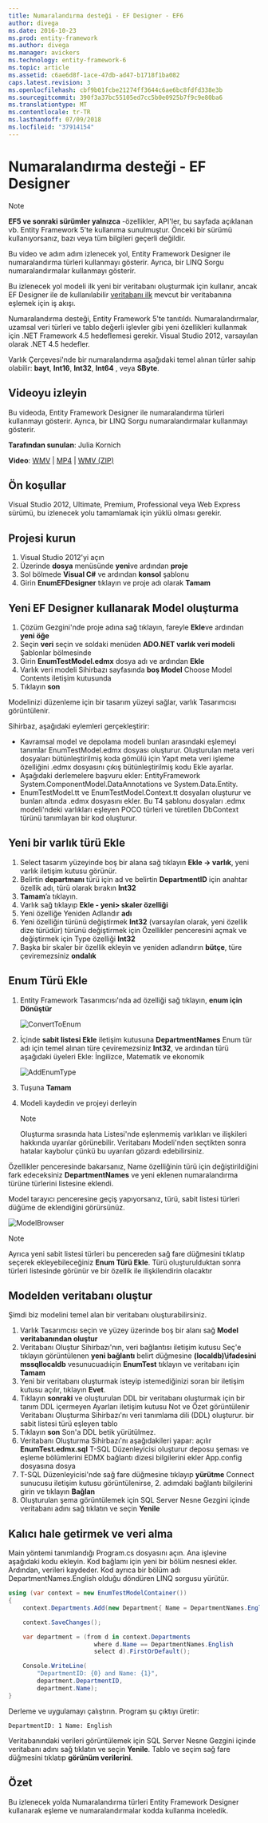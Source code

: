 ```yaml
---
title: Numaralandırma desteği - EF Designer - EF6
author: divega
ms.date: 2016-10-23
ms.prod: entity-framework
ms.author: divega
ms.manager: avickers
ms.technology: entity-framework-6
ms.topic: article
ms.assetid: c6ae6d8f-1ace-47db-ad47-b1718f1ba082
caps.latest.revision: 3
ms.openlocfilehash: cbf9b01fcbe21274ff3644c6ae6bc8fdfd338e3b
ms.sourcegitcommit: 390f3a37bc55105ed7cc5b0e0925b7f9c9e80ba6
ms.translationtype: MT
ms.contentlocale: tr-TR
ms.lasthandoff: 07/09/2018
ms.locfileid: "37914154"
---
```

# <a name="enum-support---ef-designer"></a>Numaralandırma desteği - EF Designer
> [!NOTE]
> **EF5 ve sonraki sürümler yalnızca** -özellikler, API'ler, bu sayfada açıklanan vb. Entity Framework 5'te kullanıma sunulmuştur. Önceki bir sürümü kullanıyorsanız, bazı veya tüm bilgileri geçerli değildir.

Bu video ve adım adım izlenecek yol, Entity Framework Designer ile numaralandırma türleri kullanmayı gösterir. Ayrıca, bir LINQ Sorgu numaralandırmalar kullanmayı gösterir.

Bu izlenecek yol modeli ilk yeni bir veritabanı oluşturmak için kullanır, ancak EF Designer ile de kullanılabilir [veritabanı ilk](~/ef6/modeling/designer/workflows/database-first.md) mevcut bir veritabanına eşlemek için iş akışı.

Numaralandırma desteği, Entity Framework 5'te tanıtıldı. Numaralandırmalar, uzamsal veri türleri ve tablo değerli işlevler gibi yeni özellikleri kullanmak için .NET Framework 4.5 hedeflemesi gerekir. Visual Studio 2012, varsayılan olarak .NET 4.5 hedefler.

Varlık Çerçevesi'nde bir numaralandırma aşağıdaki temel alınan türler sahip olabilir: **bayt**, **Int16**, **Int32**, **Int64** , veya **SByte**.

## <a name="watch-the-video"></a>Videoyu izleyin
Bu videoda, Entity Framework Designer ile numaralandırma türleri kullanmayı gösterir. Ayrıca, bir LINQ Sorgu numaralandırmalar kullanmayı gösterir.

**Tarafından sunulan**: Julia Kornich

**Video**: [WMV](http://download.microsoft.com/download/0/7/A/07ADECC9-7893-415D-9F20-8B97D46A37EC/HDI-ITPro-MSDN-winvideo-enumwithdesiger.wmv) | [MP4](http://download.microsoft.com/download/0/7/A/07ADECC9-7893-415D-9F20-8B97D46A37EC/HDI-ITPro-MSDN-mp4video-enumwithdesiger.m4v) | [WMV (ZIP)](http://download.microsoft.com/download/0/7/A/07ADECC9-7893-415D-9F20-8B97D46A37EC/HDI-ITPro-MSDN-winvideo-enumwithdesiger.zip)

## <a name="pre-requisites"></a>Ön koşullar

Visual Studio 2012, Ultimate, Premium, Professional veya Web Express sürümü, bu izlenecek yolu tamamlamak için yüklü olması gerekir.

## <a name="set-up-the-project"></a>Projesi kurun

1.  Visual Studio 2012'yi açın
2.  Üzerinde **dosya** menüsünde **yeni**ve ardından **proje**
3.  Sol bölmede **Visual C\#** ve ardından **konsol** şablonu
4.  Girin **EnumEFDesigner** tıklayın ve proje adı olarak **Tamam**

## <a name="create-a-new-model-using-the-ef-designer"></a>Yeni EF Designer kullanarak Model oluşturma

1.  Çözüm Gezgini'nde proje adına sağ tıklayın, fareyle **Ekle**ve ardından **yeni öğe**
2.  Seçin **veri** seçin ve soldaki menüden **ADO.NET varlık veri modeli** Şablonlar bölmesinde
3.  Girin **EnumTestModel.edmx** dosya adı ve ardından **Ekle**
4.  Varlık veri modeli Sihirbazı sayfasında **boş Model** Choose Model Contents iletişim kutusunda
5.  Tıklayın **son**

Modelinizi düzenleme için bir tasarım yüzeyi sağlar, varlık Tasarımcısı görüntülenir.

Sihirbaz, aşağıdaki eylemleri gerçekleştirir:

-   Kavramsal model ve depolama modeli bunları arasındaki eşlemeyi tanımlar EnumTestModel.edmx dosyası oluşturur. Oluşturulan meta veri dosyaları bütünleştirilmiş koda gömülü için Yapıt meta veri işleme özelliğini .edmx dosyasını çıkış bütünleştirilmiş kodu Ekle ayarlar.
-   Aşağıdaki derlemelere başvuru ekler: EntityFramework System.ComponentModel.DataAnnotations ve System.Data.Entity.
-   EnumTestModel.tt ve EnumTestModel.Context.tt dosyaları oluşturur ve bunları altında .edmx dosyasını ekler. Bu T4 şablonu dosyaları .edmx modeli'ndeki varlıkları eşleyen POCO türleri ve türetilen DbContext türünü tanımlayan bir kod oluşturur.

## <a name="add-a-new-entity-type"></a>Yeni bir varlık türü Ekle

1.  Select tasarım yüzeyinde boş bir alana sağ tıklayın **Ekle -&gt; varlık**, yeni varlık iletişim kutusu görünür.
2.  Belirtin **departmanı** türü için ad ve belirtin **DepartmentID** için anahtar özellik adı, türü olarak bırakın **Int32**
3.  **Tamam**’a tıklayın.
4.  Varlık sağ tıklayıp **Ekle - yeni&gt; skaler özelliği**
5.  Yeni özelliğe Yeniden Adlandır **adı**
6.  Yeni özelliğin türünü değiştirmek **Int32** (varsayılan olarak, yeni özellik dize türüdür) türünü değiştirmek için Özellikler penceresini açmak ve değiştirmek için Type özelliği **Int32**
7.  Başka bir skaler bir özellik ekleyin ve yeniden adlandırın **bütçe**, türe çeviremezsiniz **ondalık**

## <a name="add-an-enum-type"></a>Enum Türü Ekle

1.  Entity Framework Tasarımcısı'nda ad özelliği sağ tıklayın, **enum için Dönüştür**

    ![ConvertToEnum](~/ef6/media/converttoenum.png)

2.  İçinde **sabit listesi Ekle** iletişim kutusuna **DepartmentNames** Enum tür adı için temel alınan türe çeviremezsiniz **Int32**, ve ardından türü aşağıdaki üyeleri Ekle: İngilizce, Matematik ve ekonomik

    ![AddEnumType](~/ef6/media/addenumtype.png)

3.  Tuşuna **Tamam**
4.  Modeli kaydedin ve projeyi derleyin
    > [!NOTE]
    > Oluşturma sırasında hata Listesi'nde eşlenmemiş varlıkları ve ilişkileri hakkında uyarılar görünebilir. Veritabanı Modeli'nden seçtikten sonra hatalar kaybolur çünkü bu uyarıları gözardı edebilirsiniz.

Özellikler penceresinde bakarsanız, Name özelliğinin türü için değiştirildiğini fark edeceksiniz **DepartmentNames** ve yeni eklenen numaralandırma türüne türlerini listesine eklendi.

Model tarayıcı penceresine geçiş yapıyorsanız, türü, sabit listesi türleri düğüme de eklendiğini görürsünüz.

![ModelBrowser](~/ef6/media/modelbrowser.png)

>[!NOTE]
> Ayrıca yeni sabit listesi türleri bu pencereden sağ fare düğmesini tıklatıp seçerek ekleyebileceğiniz **Enum Türü Ekle**. Türü oluşturulduktan sonra türleri listesinde görünür ve bir özellik ile ilişkilendirin olacaktır

## <a name="generate-database-from-model"></a>Modelden veritabanı oluştur

Şimdi biz modelini temel alan bir veritabanı oluşturabilirsiniz.

1.  Varlık Tasarımcısı seçin ve yüzey üzerinde boş bir alanı sağ **Model veritabanından oluştur**
2.  Veritabanı Oluştur Sihirbazı'nın, veri bağlantısı iletişim kutusu Seç'e tıklayın görüntülenen **yeni bağlantı** belirt düğmesine **(localdb)\\ifadesini mssqllocaldb** vesunucuadıiçin **EnumTest** tıklayın ve veritabanı için **Tamam**
3.  Yeni bir veritabanı oluşturmak isteyip istemediğinizi soran bir iletişim kutusu açılır, tıklayın **Evet**.
4.  Tıklayın **sonraki** ve oluşturulan DDL bir veritabanı oluşturmak için bir tanım DDL içermeyen Ayarları iletişim kutusu Not ve Özet görüntülenir Veritabanı Oluşturma Sihirbazı'nı veri tanımlama dili (DDL) oluşturur. bir sabit listesi türü eşleyen tablo
5.  Tıklayın **son** Son'a DDL betik yürütülmez.
6.  Veritabanı Oluşturma Sihirbazı'nı aşağıdakileri yapar: açılır **EnumTest.edmx.sql** T-SQL Düzenleyicisi oluşturur deposu şeması ve eşleme bölümlerini EDMX bağlantı dizesi bilgilerini ekler App.config dosyasına dosya
7.  T-SQL Düzenleyicisi'nde sağ fare düğmesine tıklayıp **yürütme** Connect sunucusu iletişim kutusu görüntülenirse, 2. adımdaki bağlantı bilgilerini girin ve tıklayın **Bağlan**
8.  Oluşturulan şema görüntülemek için SQL Server Nesne Gezgini içinde veritabanı adını sağ tıklatın ve seçin **Yenile**

## <a name="persist-and-retrieve-data"></a>Kalıcı hale getirmek ve veri alma

Main yöntemi tanımlandığı Program.cs dosyasını açın. Ana işlevine aşağıdaki kodu ekleyin. Kod bağlamı için yeni bir bölüm nesnesi ekler. Ardından, verileri kaydeder. Kod ayrıca bir bölüm adı DepartmentNames.English olduğu döndüren LINQ sorgusu yürütür.

``` csharp
using (var context = new EnumTestModelContainer())
{
    context.Departments.Add(new Department{ Name = DepartmentNames.English });

    context.SaveChanges();

    var department = (from d in context.Departments
                        where d.Name == DepartmentNames.English
                        select d).FirstOrDefault();

    Console.WriteLine(
        "DepartmentID: {0} and Name: {1}",
        department.DepartmentID,  
        department.Name);
}
```

Derleme ve uygulamayı çalıştırın. Program şu çıktıyı üretir:

```
DepartmentID: 1 Name: English
```

Veritabanındaki verileri görüntülemek için SQL Server Nesne Gezgini içinde veritabanı adını sağ tıklatın ve seçin **Yenile**. Tablo ve seçim sağ fare düğmesini tıklatıp **görünüm verilerini**.

## <a name="summary"></a>Özet

Bu izlenecek yolda Numaralandırma türleri Entity Framework Designer kullanarak eşleme ve numaralandırmalar kodda kullanma inceledik. 
